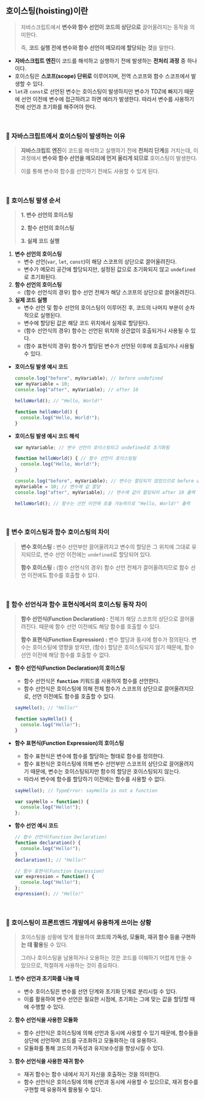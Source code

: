 ## 호이스팅(hoisting)이란

> 자바스크립트에서 **변수와 함수 선언이 코드의 상단으로** 끌어올려지는 동작을 의미한다.
> 
> 즉, **코드 실행 전에 변수와 함수 선언이 메모리에 할당되는 것**을 말한다.

- **자바스크립트 엔진**이 코드를 해석하고 실행하기 전에 발생하는 **전처리 과정** 중 하나이다.
- 호이스팅은 **스코프(scope) 단위로** 이루어지며, 전역 스코프와 함수 스코프에서 발생할 수 있다.
- `let`과 `const`로 선언된 변수는 호이스팅이 발생하지만 변수가 TDZ에 빠지기 때문에 선언 이전에 변수에 접근하려고 하면 에러가 발생한다. 따라서 변수를 사용하기 전에 선언과 초기화를 해주어야 한다.

<br />

### 📌 자바스크립트에서 호이스팅이 발생하는 이유

> **자바스크립트 엔진**이 코드를 해석하고 실행하기 전에 **전처리 단계**를 거치는데, 이 과정에서 **변수와 함수 선언을 메모리에 먼저 올리게 되므로** 호이스팅이 발생한다.
> 
> 이를 통해 변수와 함수를 선언하기 전에도 사용할 수 있게 된다.

<br />

### 📌 호이스팅 발생 순서

> **1. 변수 선언의 호이스팅**
> 
> **2. 함수 선언의 호이스팅**
> 
> **3. 실제 코드 실행**

1. **변수 선언의 호이스팅**
    - 변수 선언(`var`, `let`, `const`)이 해당 스코프의 상단으로 끌어올려진다.
    - 변수가 메모리 공간에 할당되지만, 설정된 값으로 초기화되지 않고 `undefined`로 초기화된다.
2. **함수 선언의 호이스팅**
    - (함수 선언식의 경우) 함수 선언 전체가 해당 스코프의 상단으로 끌어올려진다.
3. **실제 코드 실행**
    - 변수 선언 및 함수 선언의 호이스팅이 이루어진 후, 코드의 나머지 부분이 순차적으로 실행된다.
    - 변수에 할당된 값은 해당 코드 위치에서 실제로 할당된다.
    - (함수 선언식의 경우) 함수는 선언된 위치와 상관없이 호출되거나 사용될 수 있다.
    - (함수 표현식의 경우) 함수가 할당된 변수가 선언된 이후에 호출되거나 사용될 수 있다.
- **호이스팅 발생 예시 코드**
    
    ```jsx
    console.log("before", myVariable); // before undefined
    var myVariable = 10;
    console.log("after", myVariable); // after 10
    
    helloWorld(); // "Hello, World!"
    
    function helloWorld() {
      console.log("Hello, World!");
    }
    ```
    
- **호이스팅 발생 예시 코드 해석**
    
    ```jsx
    var myVariable; // 변수 선언이 호이스팅되고 undefined로 초기화됨
    
    function helloWorld() { // 함수 선언이 호이스팅됨
      console.log("Hello, World!");
    }
    
    console.log("before", myVariable); // 변수는 할당되지 않았으므로 before undefined 출력
    myVariable = 10; // 변수에 값 할당
    console.log("after", myVariable); // 변수에 값이 할당되어 after 10 출력
    
    helloWorld(); // 함수는 선언 이전에 호출 가능하므로 "Hello, World!" 출력
    ```

<br />

### 📌 변수 호이스팅과 함수 호이스팅의 차이

> **변수 호이스팅 :** 변수 선언부만 끌어올려지고 변수의 할당은 그 위치에 그대로 유지되므로, 변수 선언 이전에는 `undefined`로 할당되어 있다.
> 
> **함수 호이스팅 :** (함수 선언식의 경우) 함수 선언 전체가 끌어올려지므로 함수 선언 이전에도 함수를 호출할 수 있다.

<br />

### 📌 함수 선언식과 함수 표현식에서의 호이스팅 동작 차이

> **함수 선언식(Function Declaration) :** 전체가 해당 스코프의 상단으로 끌어올려진다. 때문에 함수 선언 이전에도 해당 함수를 호출할 수 있다.
> 
> **함수 표현식(Function Expression) :** 변수 할당과 동시에 함수가 정의된다. 변수는 호이스팅에 영향을 받지만, (함수) 할당은 호이스팅되지 않기 때문에, 함수 선언 이전에 해당 함수를 호출할 수 없다.

- **함수 선언식(Function Declaration)의 호이스팅**
    - 함수 선언식은 **`function`** 키워드를 사용하여 함수를 선언한다.
    - 함수 선언식은 호이스팅에 의해 전체 함수가 스코프의 상단으로 끌어올려지므로, 선언 이전에도 함수를 호출할 수 있다.
    
    ```jsx
    sayHello(); // "Hello!"
    
    function sayHello() {
      console.log("Hello!");
    }
    ```
    
- **함수 표현식(Function Expression)의 호이스팅**
    - 함수 표현식은 변수에 함수를 할당하는 형태로 함수를 정의한다.
    - 함수 표현식은 호이스팅에 의해 변수 선언부만 스코프의 상단으로 끌어올려지기 때문에, 변수는 호이스팅되지만 함수의 할당은 호이스팅되지 않는다.
    - 따라서 변수에 함수를 할당하기 이전에는 함수를 사용할 수 없다.
    
    ```jsx
    sayHello(); // TypeError: sayHello is not a function
    
    var sayHello = function() {
      console.log("Hello!");
    };
    ```
    
- **함수 선언 예시 코드**
    
    ```jsx
    // 함수 선언식(Function Declaration)
    function declaration() {
      console.log("Hello!");
    }
    declaration(); // "Hello!"
    
    // 함수 표현식(Function Expression)
    var expression = function() {
      console.log("Hello!");
    };
    expression(); // "Hello!"
    ```

<br />

### 📌 호이스팅이 프론트엔드 개발에서 유용하게 쓰이는 상황

> 호이스팅을 상황에 맞게 활용하여 **코드의 가독성, 모듈화, 재귀 함수 등을 구현하는 데 활용**될 수 있다.
> 
> 그러나 호이스팅을 남용하거나 오용하는 것은 코드를 이해하기 어렵게 만들 수 있으므로, 적절하게 사용하는 것이 중요하다.

1. **변수 선언과 초기화를 나눌 때**
    - 변수 호이스팅은 변수를 선언 단계와 초기화 단계로 분리시킬 수 있다.
    - 이를 활용하여 변수 선언은 필요한 시점에, 초기화는 그에 맞는 값을 할당할 때에 수행할 수 있다.

2. **함수 선언식을 사용한 모듈화**
    - 함수 선언식은 호이스팅에 의해 선언과 동시에 사용할 수 있기 때문에, 함수들을 상단에 선언하여 코드를 구조화하고 모듈화하는 데 유용하다.
    - 모듈화를 통해 코드의 가독성과 유지보수성을 향상시킬 수 있다.

3. **함수 선언식을 사용한 재귀 함수**
    - 재귀 함수는 함수 내에서 자기 자신을 호출하는 것을 의미한다.
    - 함수 선언식은 호이스팅에 의해 선언과 동시에 사용할 수 있으므로, 재귀 함수를 구현할 때 유용하게 활용될 수 있다.
